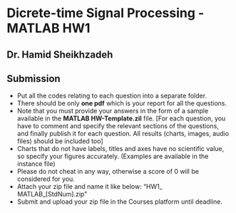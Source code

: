 # Dicrete-time Signal Processing - MATLAB HW1
## Dr. Hamid Sheikhzadeh
## Submission

- Put all the codes relating to each question into a separate folder.
- There should be only **one pdf** which is your report for all the questions.
- Note that you must provide your answers in the form of a sample available in the
**MATLAB HW-Template.zil** file. [For each question, you have to comment and specify the
relevant sections of the questions, and finally publish it for each question. All
results (charts, images, audio files) should be included too]
- Charts that do not have labels, titles and axes have no scientific value, so specify
your figures accurately. (Examples are available in the instance file)
- Please do not cheat in any way, otherwise a score of 0 will be considered for you.
- Attach your zip file and name it like below: “HW1_ MATLAB_[StdNum].zip”
- Submit and upload your zip file in the Courses platform until deadline.


















